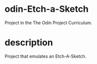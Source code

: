 # odin-Etch-a-Sketch

Project in the The Odin Project Curriculum. 

# description 

Project that emulates an Etch-A-Sketch. 